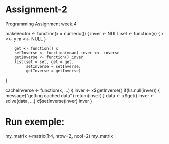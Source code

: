 # Assignment-2
Programming Assignment week 4 


makeVector <- function(x = numeric()) {
        inver <- NULL
        set <- function(y) {
                x <<- y
                m <<- NULL
        }
        
        get <- function() x
        setInverse <- function(mean) inver <<- inverse
        getInverse <- function() inver
        list(set = set, get = get,
             setInverse = setInverse,
             getInverse = getInverse)
}


cacheInverse <- function(x, ...) {
        inver <- x$getInverse()
        if(!is.null(inver)) {
                message("getting cached data")
                return(inver)
        }
        data <- x$get()
        inver <- solve(data, ...)
        x$setInverse(inver)
        inver
}


# Run exemple:

my_matrix <-matrix(1:4, nrow=2, ncol=2)
my_matrix
